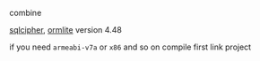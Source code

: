combine

[sqlcipher](https://github.com/sqlcipher/android-database-sqlcipher),
[ormlite](https://github.com/j256/ormlite-android) version 4.48

if you need `armeabi-v7a` or `x86` and so on compile first link project